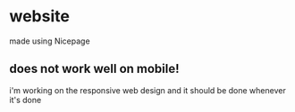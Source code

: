 # website<br>
made using Nicepage
## does not work well on mobile!
i'm working on the responsive web design and it should be done whenever it's done
